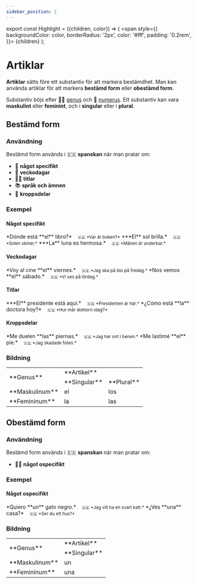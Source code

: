 ```yaml
---
sidebar_position: 1
---
```


export const Highlight = ({children, color}) => (
  <span
    style={{
      backgroundColor: color,
      borderRadius: '2px',
      color: '#fff',
      padding: '0.2rem',
    }}>
    {children}
  </span>
);

# <Highlight color="var(--highlight)">Artiklar</Highlight>

**Artiklar** sätts före ett substantiv för att markera bestämdhet. Man kan använda artiklar för att markera **bestämd form** eller **obestämd form**.

Substantiv böjs efter 👱‍♀️ [genus](/docs/Substantiv/Genus) och 🔢 [numerus](/docs/Substantiv/Numerus). Ett substantiv kan vara **maskulint** eller **feminint**, och i **singular** eller i **plural**.

## <Highlight color="#ff4802">Bestämd form</Highlight>

### <Highlight color="#ff4802">Användning</Highlight>

Bestämd form används i 🇪🇸 **spanskan** när man pratar om:

- 🫵 **något specifikt**
- 📅 **veckodagar**
- 👨‍🏫 **titlar**
- 📚 **språk och ämnen**
- 🦵 **kroppsdelar**

### <Highlight color="#ff4802">Exempel</Highlight>

#### <Highlight color="#ff4802">Något specifikt</Highlight>
 
<div class="custom-quote">  
*Dónde está **el** libro?*   
&nbsp;&nbsp;&nbsp;<small>🇸🇪 *Var är boken?*</small>    
***El** sol brilla.*    
&nbsp;&nbsp;&nbsp;<small>🇸🇪 *Solen skiner.*</small>    
***La** luna es hermosa.*    
&nbsp;&nbsp;&nbsp;<small>🇸🇪 *Månen är underbar.*</small> 
</div>

#### <Highlight color="#ff4802">Veckodagar</Highlight>
 
<div class="custom-quote">  
*Voy al cine **el** viernes.*   
&nbsp;&nbsp;&nbsp;<small>🇸🇪 *Jag ska på bio på fredag.*</small>    
*Nos vemos **el** sábado.*    
&nbsp;&nbsp;&nbsp;<small>🇸🇪 *Vi ses på lördag.*</small>    
</div>

#### <Highlight color="#ff4802">Titlar</Highlight>
 
<div class="custom-quote">  
***El** presidente está aquí.*   
&nbsp;&nbsp;&nbsp;<small>🇸🇪 *Presidenten är här.*</small>    
*¿Cómo está **la** doctora hoy?*    
&nbsp;&nbsp;&nbsp;<small>🇸🇪 *Hur mår doktorn idag?*</small>    
</div>

#### <Highlight color="#ff4802">Kroppsdelar</Highlight>
 
<div class="custom-quote">  
*Me duelen **las** piernas.*   
&nbsp;&nbsp;&nbsp;<small>🇸🇪 *Jag har ont i benen.*</small>    
*Me lastimé **el** pie.*    
&nbsp;&nbsp;&nbsp;<small>🇸🇪 *Jag skadade foten.*</small>    
</div>

### <Highlight color="#ff4802">Bildning</Highlight>

<table>
  <tbody>
    <tr>
      <td rowspan="2">**Genus**</td>
      <td colspan="2">**Artikel**</td>
    </tr>
    <tr>
      <td>**Singular**</td>
      <td>**Plural**</td>
    </tr>
    <tr>
      <td>**Maskulinum**</td>
      <td><div style={{ border: '4px solid var(--highlight)', padding: '10px', fontSize: '20px', fontWeight: 'bold', borderRadius: '5px', color: 'var(--highlight)', textAlign: 'center' }}> el </div></td>
      <td><div style={{ border: '4px solid var(--highlight)', padding: '10px', fontSize: '20px', fontWeight: 'bold', borderRadius: '5px', color: 'var(--highlight)', textAlign: 'center' }}> los </div></td>
    </tr>
      <td>**Femininum**</td>
      <td><div style={{ border: '4px solid var(--highlight)', padding: '10px', fontSize: '20px', fontWeight: 'bold', borderRadius: '5px', color: 'var(--highlight)', textAlign: 'center' }}> la </div></td>
      <td><div style={{ border: '4px solid var(--highlight)', padding: '10px', fontSize: '20px', fontWeight: 'bold', borderRadius: '5px', color: 'var(--highlight)', textAlign: 'center' }}> las </div></td>
  </tbody>
</table>

## <Highlight color="#ff4802">Obestämd form</Highlight>

### <Highlight color="#ff4802">Användning</Highlight>

Bestämd form används i 🇪🇸 **spanskan** när man pratar om:

- 🤷‍♂️ **något ospecifikt**

### <Highlight color="#ff4802">Exempel</Highlight>

#### <Highlight color="#ff4802">Något ospecifikt</Highlight>
 
<div class="custom-quote">  
*Quiero **un** gato negro.*   
&nbsp;&nbsp;&nbsp;<small>🇸🇪 *Jag vill ha en svart katt.*</small>    
*¿Ves **una** casa?*    
&nbsp;&nbsp;&nbsp;<small>🇸🇪 *Ser du ett hus?*</small>    
</div>

### <Highlight color="#ff4802">Bildning</Highlight>

<table>
  <tbody>
    <tr>
      <td rowspan="2">**Genus**</td>
      <td>**Artikel**</td>
    </tr>
    <tr>
      <td>**Singular**</td>
    </tr>
    <tr>
      <td>**Maskulinum**</td>
      <td><div style={{ border: '4px solid var(--highlight)', padding: '10px', fontSize: '20px', fontWeight: 'bold', borderRadius: '5px', color: 'var(--highlight)', textAlign: 'center' }}> un </div></td>
    </tr>
      <td>**Femininum**</td>
      <td><div style={{ border: '4px solid var(--highlight)', padding: '10px', fontSize: '20px', fontWeight: 'bold', borderRadius: '5px', color: 'var(--highlight)', textAlign: 'center' }}> una </div></td>
  </tbody>
</table>
